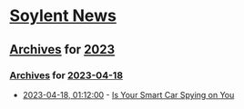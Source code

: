 # [Soylent News](../../../README.md)

## [Archives](../../index.md) for [2023](../index.md)

### [Archives](../../index.md) for [2023-04-18](index.md)

* [2023-04-18, 01:12:00](https://soylentnews.org/article.pl?sid=23/04/17/1059203&from=rss) - [Is Your Smart Car Spying on You](https://soylentnews.org/article.pl?sid=23/04/17/1059203&from=rss)
